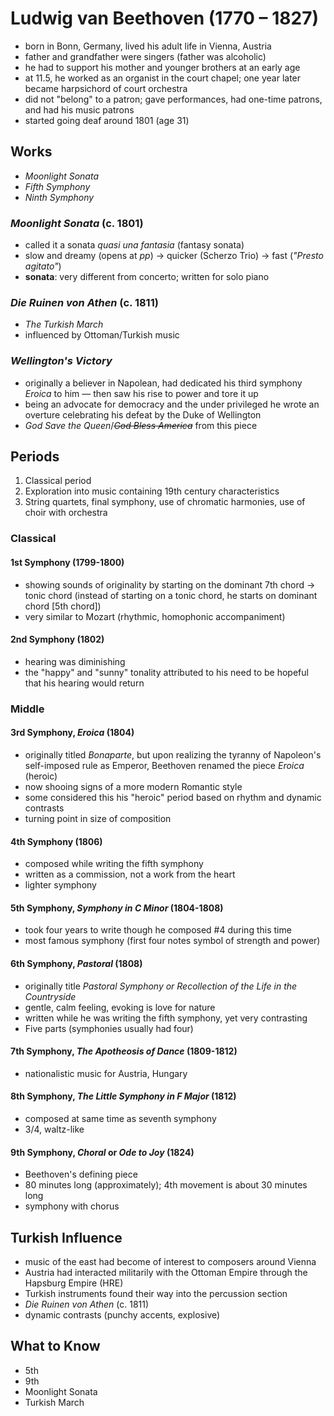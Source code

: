 # Ludwig van Beethoven (1770 &ndash; 1827)

* born in Bonn, Germany, lived his adult life in Vienna, Austria
* father and grandfather were singers (father was alcoholic)
* he had to support his mother and younger brothers at an early age
* at 11.5, he worked as an organist in the court chapel; one year later became harpsichord of court orchestra
* did not "belong" to a patron; gave performances, had one-time patrons, and had his music patrons
* started going deaf around 1801 (age 31)

## Works

* _Moonlight Sonata_
* _Fifth Symphony_
* _Ninth Symphony_

### _Moonlight Sonata_ (c. 1801)

* called it a sonata _quasi una fantasia_ (fantasy sonata)
* slow and dreamy (opens at _pp_) &rarr; quicker (Scherzo Trio) &rarr; fast (_"Presto agitato"_)
* **sonata**: very different from concerto; written for solo piano

### _Die Ruinen von Athen_ (c. 1811)

* _The Turkish March_
* influenced by Ottoman/Turkish music

### _Wellington's Victory_

* originally a believer in Napolean, had dedicated his third symphony _Eroica_ to him — then saw his rise to power and tore it up
* being an advocate for democracy and the under privileged he wrote an overture celebrating his defeat by the Duke of Wellington
* _God Save the Queen_/_~~God Bless America~~_ from this piece

## Periods

1. Classical period
2. Exploration into music containing 19th century characteristics
3. String quartets, final symphony, use of chromatic harmonies, use of choir with orchestra

### Classical

#### 1st Symphony (1799-1800)

* showing sounds of originality by starting on the dominant 7th chord &rarr; tonic chord (instead of starting on a tonic chord, he starts on dominant chord [5th chord])
* very similar to Mozart (rhythmic, homophonic accompaniment)

#### 2nd Symphony (1802)

* hearing was diminishing
* the "happy" and "sunny" tonality attributed to his need to be hopeful that his hearing would return

### Middle

#### 3rd Symphony, _Eroica_ (1804)

* originally titled _Bonaparte_, but upon realizing the tyranny of Napoleon's self-imposed rule as Emperor, Beethoven renamed the piece _Eroica_ (heroic)
* now shooing signs of a more modern Romantic style
* some considered this his "heroic" period based on rhythm and dynamic contrasts
* turning point in size of composition

#### 4th Symphony (1806)

* composed while writing the fifth symphony
* written as a commission, not a work from the heart
* lighter symphony

#### 5th Symphony, _Symphony in C Minor_ (1804-1808)

* took four years to write though he composed #4 during this time
* most famous symphony (first four notes symbol of strength and power)

#### 6th Symphony, _Pastoral_ (1808)

* originally title _Pastoral Symphony or Recollection of the Life in the Countryside_
* gentle, calm feeling, evoking is love for nature
* written while he was writing the fifth symphony, yet very contrasting
* Five parts (symphonies usually had four)

#### 7th Symphony, _The Apotheosis of Dance_ (1809-1812)

* nationalistic music for Austria, Hungary

#### 8th Symphony, _The Little Symphony in F Major_ (1812)

* composed at same time as seventh symphony
* 3/4, waltz-like

#### 9th Symphony, _Choral_ or _Ode to Joy_ (1824)

* Beethoven's defining piece
* 80 minutes long (approximately); 4th movement is about 30 minutes long
* symphony with chorus

## Turkish Influence

* music of the east had become of interest to composers around Vienna
* Austria had interacted militarily with the Ottoman Empire through the Hapsburg Empire (HRE)
* Turkish instruments found their way into the percussion section
* _Die Ruinen von Athen_ (c. 1811)
* dynamic contrasts (punchy accents, explosive)

## What to Know

* 5th
* 9th
* Moonlight Sonata
* Turkish March

 